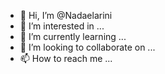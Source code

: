 - 👋 Hi, I’m @Nadaelarini
- 👀 I’m interested in ...
- 🌱 I’m currently learning ...
- 💞️ I’m looking to collaborate on ...
- 📫 How to reach me ...

<!---
Nadaelarini/Nadaelarini is a ✨ special ✨ repository because its `README.md` (this file) appears on your GitHub profile.
You can click the Preview link to take a look at your changes.
--->
